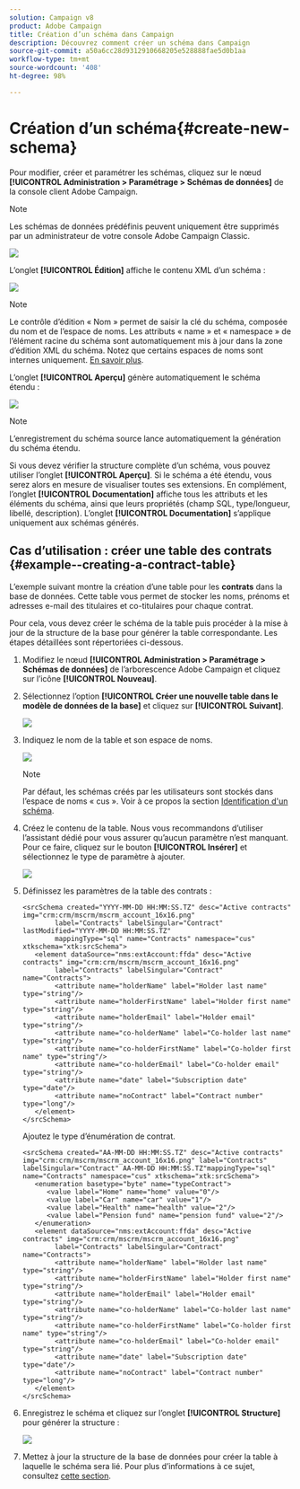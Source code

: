 ```yaml
---
solution: Campaign v8
product: Adobe Campaign
title: Création d’un schéma dans Campaign
description: Découvrez comment créer un schéma dans Campaign
source-git-commit: a50a6cc28d9312910668205e528888fae5d0b1aa
workflow-type: tm+mt
source-wordcount: '408'
ht-degree: 98%

---
```


# Création d’un schéma{#create-new-schema}

Pour modifier, créer et paramétrer les schémas, cliquez sur le nœud **[!UICONTROL Administration > Paramétrage > Schémas de données]** de la console client Adobe Campaign.

>[!NOTE]
>
>Les schémas de données prédéfinis peuvent uniquement être supprimés par un administrateur de votre console Adobe Campaign Classic.

![](assets/schema_navtree.png)

L’onglet **[!UICONTROL Édition]** affiche le contenu XML d’un schéma :

![](assets/schema_edition.png)

>[!NOTE]
>
>Le contrôle d’édition « Nom » permet de saisir la clé du schéma, composée du nom et de l’espace de noms. Les attributs « name » et « namespace » de l’élément racine du schéma sont automatiquement mis à jour dans la zone d’édition XML du schéma. Notez que certains espaces de noms sont internes uniquement. [En savoir plus](schemas.md#reserved-namespaces).

L’onglet **[!UICONTROL Aperçu]** génère automatiquement le schéma étendu :

![](assets/schema_edition2.png)

>[!NOTE]
>
>L’enregistrement du schéma source lance automatiquement la génération du schéma étendu.

Si vous devez vérifier la structure complète d’un schéma, vous pouvez utiliser l’onglet **[!UICONTROL Aperçu]**. Si le schéma a été étendu, vous serez alors en mesure de visualiser toutes ses extensions. En complément, l’onglet **[!UICONTROL Documentation]** affiche tous les attributs et les éléments du schéma, ainsi que leurs propriétés (champ SQL, type/longueur, libellé, description). L’onglet **[!UICONTROL Documentation]** s’applique uniquement aux schémas générés.

## Cas d’utilisation : créer une table des contrats {#example--creating-a-contract-table}

L’exemple suivant montre la création d’une table pour les **contrats** dans la base de données. Cette table vous permet de stocker les noms, prénoms et adresses e-mail des titulaires et co-titulaires pour chaque contrat.

Pour cela, vous devez créer le schéma de la table puis procéder à la mise à jour de la structure de la base pour générer la table correspondante. Les étapes détaillées sont répertoriées ci-dessous.

1. Modifiez le nœud **[!UICONTROL Administration > Paramétrage > Schémas de données]** de l’arborescence Adobe Campaign et cliquez sur l’icône **[!UICONTROL Nouveau]**.
1. Sélectionnez l’option **[!UICONTROL Créer une nouvelle table dans le modèle de données de la base]** et cliquez sur **[!UICONTROL Suivant]**.

   ![](assets/create_new_schema.png)

1. Indiquez le nom de la table et son espace de noms.

   ![](assets/create_new_param.png)

   >[!NOTE]
   >
   >Par défaut, les schémas créés par les utilisateurs sont stockés dans l’espace de noms « cus ». Voir à ce propos la section [Identification d&#39;un schéma](extend-schema.md#identification-of-a-schema).

1. Créez le contenu de la table. Nous vous recommandons d’utiliser l’assistant dédié pour vous assurer qu’aucun paramètre n’est manquant. Pour ce faire, cliquez sur le bouton **[!UICONTROL Insérer]** et sélectionnez le type de paramètre à ajouter.

   ![](assets/create_new_content.png)

1. Définissez les paramètres de la table des contrats :

   ```
   <srcSchema created="YYYY-MM-DD HH:MM:SS.TZ" desc="Active contracts" img="crm:crm/mscrm/mscrm_account_16x16.png"
           label="Contracts" labelSingular="Contract" lastModified="YYYY-MM-DD HH:MM:SS.TZ"
           mappingType="sql" name="Contracts" namespace="cus" xtkschema="xtk:srcSchema">
      <element dataSource="nms:extAccount:ffda" desc="Active contracts" img="crm:crm/mscrm/mscrm_account_16x16.png"
           label="Contracts" labelSingular="Contract" name="Contracts">
           <attribute name="holderName" label="Holder last name" type="string"/>
           <attribute name="holderFirstName" label="Holder first name" type="string"/>
           <attribute name="holderEmail" label="Holder email" type="string"/>
           <attribute name="co-holderName" label="Co-holder last name" type="string"/>           
           <attribute name="co-holderFirstName" label="Co-holder first name" type="string"/>           
           <attribute name="co-holderEmail" label="Co-holder email" type="string"/>    
           <attribute name="date" label="Subscription date" type="date"/>     
           <attribute name="noContract" label="Contract number" type="long"/> 
      </element>
   </srcSchema>
   ```

   Ajoutez le type d’énumération de contrat.

   ```
   <srcSchema created="AA-MM-DD HH:MM:SS.TZ" desc="Active contracts" img="crm:crm/mscrm/mscrm_account_16x16.png" label="Contracts" labelSingular="Contract" AA-MM-DD HH:MM:SS.TZ"mappingType="sql" name="Contracts" namespace="cus" xtkschema="xtk:srcSchema">
      <enumeration basetype="byte" name="typeContract">
         <value label="Home" name="home" value="0"/>
         <value label="Car" name="car" value="1"/>
         <value label="Health" name="health" value="2"/>
         <value label="Pension fund" name="pension fund" value="2"/>
      </enumeration>
      <element dataSource="nms:extAccount:ffda" desc="Active contracts" img="crm:crm/mscrm/mscrm_account_16x16.png"
           label="Contracts" labelSingular="Contract" name="Contracts">
           <attribute name="holderName" label="Holder last name" type="string"/>
           <attribute name="holderFirstName" label="Holder first name" type="string"/>
           <attribute name="holderEmail" label="Holder email" type="string"/>
           <attribute name="co-holderName" label="Co-holder last name" type="string"/>           
           <attribute name="co-holderFirstName" label="Co-holder first name" type="string"/>           
           <attribute name="co-holderEmail" label="Co-holder email" type="string"/>    
           <attribute name="date" label="Subscription date" type="date"/>     
           <attribute name="noContract" label="Contract number" type="long"/> 
      </element>
   </srcSchema>
   ```

1. Enregistrez le schéma et cliquez sur l’onglet **[!UICONTROL Structure]** pour générer la structure :

   ![](assets/configuration_structure.png)

1. Mettez à jour la structure de la base de données pour créer la table à laquelle le schéma sera lié. Pour plus d’informations à ce sujet, consultez [cette section](update-database-structure.md).

